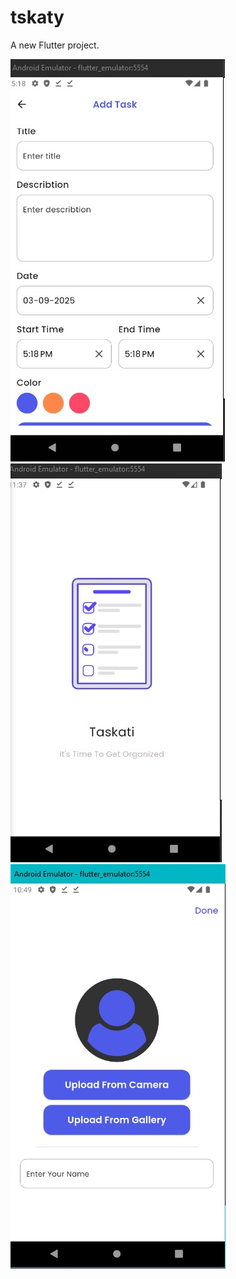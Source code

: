 # tskaty

A new Flutter project.


![addtask](https://github.com/OsamaElsaadany/tskati/blob/main/assets/images/output/addtask.jpg)
![splash](https://github.com/OsamaElsaadany/tskati/blob/main/assets/images/output/splash.jpg)
![userupload](https://github.com/OsamaElsaadany/tskati/blob/main/assets/images/output/userupload.jpg)
